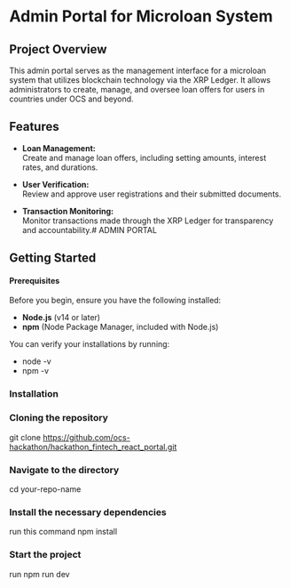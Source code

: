 # Admin Portal for Microloan System

## Project Overview

This admin portal serves as the management interface for a microloan system that utilizes blockchain technology via the XRP Ledger. It allows administrators to create, manage, and oversee loan offers for users in countries under OCS and beyond.

## Features

- **Loan Management:**  
  Create and manage loan offers, including setting amounts, interest rates, and durations.

- **User Verification:**  
  Review and approve user registrations and their submitted documents.

- **Transaction Monitoring:**  
  Monitor transactions made through the XRP Ledger for transparency and accountability.# ADMIN PORTAL
## Getting Started

#### Prerequisites

Before you begin, ensure you have the following installed:

- **Node.js** (v14 or later)
- **npm** (Node Package Manager, included with Node.js)

You can verify your installations by running:
- node -v
- npm -v
### Installation
### Cloning the repository 
git clone https://github.com/ocs-hackathon/hackathon_fintech_react_portal.git
### Navigate to the directory 
cd your-repo-name
### Install the necessary dependencies 
run this command npm install 
### Start the project
run npm run dev

